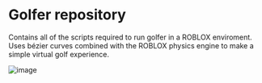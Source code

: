 # Golfer repository
Contains all of the scripts required to run golfer in a ROBLOX enviroment.
Uses bézier curves combined with the ROBLOX physics engine to make a simple virtual golf experience.

![image](https://user-images.githubusercontent.com/83483477/184006787-bec0c534-0453-4586-8c6b-1825309af535.png)
